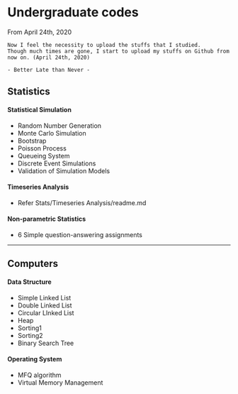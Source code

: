 # Undergraduate codes

From April 24th, 2020  

```  
Now I feel the necessity to upload the stuffs that I studied.  
Though much times are gone, I start to upload my stuffs on Github from now on. (April 24th, 2020)  

- Better Late than Never -  
```  

## Statistics  

#### Statistical Simulation  
- Random Number Generation  
- Monte Carlo Simulation  
- Bootstrap  
- Poisson Process  
- Queueing System  
- Discrete Event Simulations  
- Validation of Simulation Models    

#### Timeseries Analysis  
- Refer Stats/Timeseries Analysis/readme.md  

#### Non-parametric Statistics  
- 6 Simple question-answering assignments  

---  

## Computers  

#### Data Structure  
- Simple Linked List  
- Double Linked List  
- Circular LInked List  
- Heap  
- Sorting1  
- Sorting2  
- Binary Search Tree  

#### Operating System
- MFQ algorithm  
- Virtual Memory Management  
